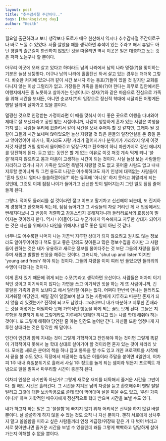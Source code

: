 ```yaml
---
layout: post
title: "추수감사절 주간이다.."
tags: [thanksgiving day]
author: "Keith"
---
```


월요일 출근하려고 보니 생각보다 도로가 매우 한산해서 역시나 추수감사절 주간이로구나 바로 느낄 수 있었다. 서울 살았을 때를 생각하면 추석이 있는 주라고 해서 휴일도 아닌 평일의 출근길이 한산하지 않았던 것을 떠올리면 역시 이곳은 일은 대충하고 노는 것은 팍팍 노는구나 할 뿐이다.

아무리 이곳에 오래 살고 있다고 하더라도 남의 나라에서 남의 나라 명절(?)을 맞이하는 기분은 늘상 생뚱맞다. 더구나 남의 나라에 홀홀단신 와서 살고 있는 경우는 더더욱 그렇다. 비슷한 처지에 있으니까 같이 시간 보내자 하는 동포(?)들이 있을 것 같지만 교회를 다니지 않는 이상 그럴리가 없고. 가장들은 가족을 돌봐(?)야 한다는 의무로 집안에서든 여행지에서든 종 노릇하고 살아가는 인생이니까 성자(?)와 같은 마음으로 진심으로 가족을 위해 시간을 보내든, 아니면 순교자(?)의 입장으로 정신적 학대에 시달리든 어떻게든 멘탈 털리며 살아가고 있을 뿐이다. 

멀쩡한 것으로 인정받는 가정이라면 이 때를 맞춰서 어디 좋은 곳으로 여행을 다녀와야 제대로 잘 보냈다라고 공인 받는 시절이니까, 나같이 엉뚱하게 혼자 있는 사람은 여행을 가지 않는 사람들 무리에 휩쓸려서 같이 시간을 보내 주어야 할 것 같지만, 그래야 될 것 같아 그들과 시간 보내며 앉아있으면 늘상 자랑할 것 많은 분들의 일장연설을 온 종일 듣고 앉아있어야 하거나, 혹시라도 자랑 거리가 떨어지거나 분위기가 가라앉지 않게 이것 저것 자랑할 거릴 찾아서 물어봐주고 맞장구치고 환호해야 하니 마찬가지로 정신 에너지를 탕진하게 된다. 듣고 있는 동안은 할 게 없는 이유로 이것 저것 계속 먹게 되니 '쓸쓸'해지지 않으려고 몸과 마음이 고생하는 시간이 되는 것이다. 사실 늘상 보는 사람들만 자리하고 있거나 자기 가족만 있으면 특별히 자랑할 것도 없고 웃어줄 사람도 없고 내내 지루할 뿐이니까 뭐 그런 용도로 나같은 어수룩하고도 자기 인생에 대책없는 사람들이 '혼자 있으니 얼마나 쓸쓸하겠어요?' 하는 유혹에 '아니오' 하지 못하고 휘말리게 되는 것인데, 그것도 이제 점점 나이가 들어가고 신선한 맛이 떨어지는지 그런 일도 점점 줄어들게 된다. 

그렇다. 적어도 들러리를 설 것이라면 젊고 이쁘고 활기차고 신선해야 되는데, 또 진지하게 경청하고 환호해야 되는데, 점점 늙어가고 그 사람들의 자랑 거리란 게 내 입장에서도 뻔해지다보니 그 반응이 격렬하고 감동스럽지 못해져가니까 들러리로서의 효용성이 떨어지는 것이겠지 한다. 역시 나이들어가고 누군가에게 익숙해지고 지루한 상대가 되어가는 것은 자신을 위해서나 타인을 위해서나 별로 좋은 일이 아닌 것 같다. 

너무나도 어수룩한 나머지 나는 가끔씩 지루한 상대가 되지 않으려고 원치도 않는 정보라도 알아두어야겠다 책도 읽고 좋은 강의도 찾아듣고 많은 정보수집을 하지만 그 사람들이 원하는 것은 내가 유용하고 새로운 정보를 물어다주는 것 보단 그들의 자랑을 들어주며 새롭고 발랄한 반응을 해주는 것이다. 그러니까, 'shut up and listen'이지만 'young and fresh' 해야 되는 것이다. 그들의 자랑을 이미 여러 번 들었으면 들러리의 수명이 다했다는 것이다. 

이게 혼자 있기 때문에 겪게 되는 수모(?)라고 생각하면 오산이다. 사람들은 어차피 이기적인 것이고 이기적이지 않다는 가면을 쓰고 이기적인 짓을 하는 게 또 사람이니까, 긴 휴일을 가족과 같이 보낸다고 해서 달라질 이유는 없다. 어쩌다 한번씩 만나는 들러리도 지겨워질 마당인데, 매일 같이 얼굴보며 살고 있는 사람에게 지루하고 따분한 존재가 되지 않을 리 있겠는가? 진작에 되고도 남았다. 그러다보니 내가 따분하고 지루한 존재라는 것을 어떻게든 어필하다 못해 가학적인 행동을 하게 되는 꼴도 보게 된다. 그들은 지루함을 해결하기 위해 그렇게라도 지루해져 민폐만 끼치고 있는 나를 학대 해줘야 하는 것이다. 또 그렇게 해줘야 당연한 줄 아는 인간도 늘어만 간다. 자신들 또한 엄청나게 지루한 상대라는 것은 망각한 채 말이다. 

인간이 인간과 함께 지내는 것이 그렇게 가학적이고 잔인해야 하는 것이면 그렇게 똑같이 가학적이지 못해서 늘 학대 상대로 살아가야 할 것이라면 혼자 있는 것이 차라리 낫다. 모처럼 새로운 분야의 책을 하나 잡고 통독을 할 수도 있고 개인 프로젝트를 시작해서 끝을 볼 수도 있다. 직장에서 제공하는 휴일은 이틀이라 주말을 붙이면 4일인데, 어차피 1주 내내 휴일분위기로 흘러서 사실 1주 정도를 놀게 되는 셈이라 뭐든지 프로젝트 개념으로 일을 벌여서 마무리할 시간이 충분히 된다.

어차피 인생은 자기만족 아닌가? 그렇게 새로운 재미를 터득해서 즐거운 시간을 그만이다. 뭘 해도 시간은 흘러간다. 그 시간을 지겨운 남의 자랑을 듣고 환호해주며 멘탈 탈탈 털리고 그것에 대한 보상작용으로 쓸데 없이 먹어대며 살을 찌울 수도 있고, '우린 가족이니까' 하며 가학적인 배우자에게 정신적으로 학대 받으며 시간을 보낼 수도 있다. 

내가 하고자 하는 말은 그 '쓸쓸함'에 빠지지 않기 위해 어리석은 선택을 하지 않길 바랄 뿐이다. 날 쓸쓸하게 하지 않을 수 있는 것도 오직 나 자신 뿐이다. 괜히 서로에게 상처주지 말고 쓸쓸함을 피하고 싶은 사람들끼리 인생 계급장/위장복 같은 거 다 벗어 버리고 서로 찾아만나면 즐거운 시간을 보낼 수 있을텐데 왜들 그렇게 빡빡하고 답답하게 살아가는지 이해할 수 없을 뿐이다. 